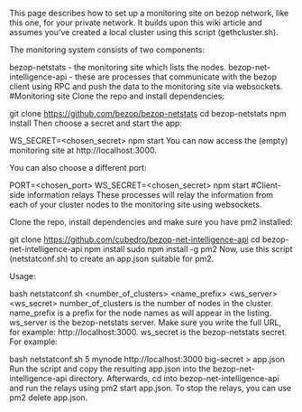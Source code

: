 

This page describes how to set up a monitoring site on bezop network, like this one, for your private network. It builds upon this wiki article and assumes you've created a local cluster using this script (gethcluster.sh).

The monitoring system consists of two components:

bezop-netstats - the monitoring site which lists the nodes.
bezop-net-intelligence-api - these are processes that communicate with the bezop client using RPC and push the data to the monitoring site via websockets.
#Monitoring site Clone the repo and install dependencies:

git clone https://github.com/bezop/bezop-netstats
cd bezop-netstats
npm install
Then choose a secret and start the app:

WS_SECRET=<chosen_secret> npm start
You can now access the (empty) monitoring site at http://localhost:3000.

You can also choose a different port:

PORT=<chosen_port> WS_SECRET=<chosen_secret> npm start
#Client-side information relays These processes will relay the information from each of your cluster nodes to the monitoring site using websockets.

Clone the repo, install dependencies and make sure you have pm2 installed:

git clone https://github.com/cubedro/bezop-net-intelligence-api
cd bezop-net-intelligence-api
npm install
sudo npm install -g pm2
Now, use this script (netstatconf.sh) to create an app.json suitable for pm2.

Usage:

bash netstatconf.sh <number_of_clusters> <name_prefix> <ws_server> <ws_secret>
number_of_clusters is the number of nodes in the cluster.
name_prefix is a prefix for the node names as will appear in the listing.
ws_server is the bezop-netstats server. Make sure you write the full URL, for example: http://localhost:3000.
ws_secret is the bezop-netstats secret.
For example:

bash netstatconf.sh 5 mynode http://localhost:3000 big-secret > app.json
Run the script and copy the resulting app.json into the bezop-net-intelligence-api directory. Afterwards, cd into bezop-net-intelligence-api and run the relays using pm2 start app.json. To stop the relays, you can use pm2 delete app.json.
